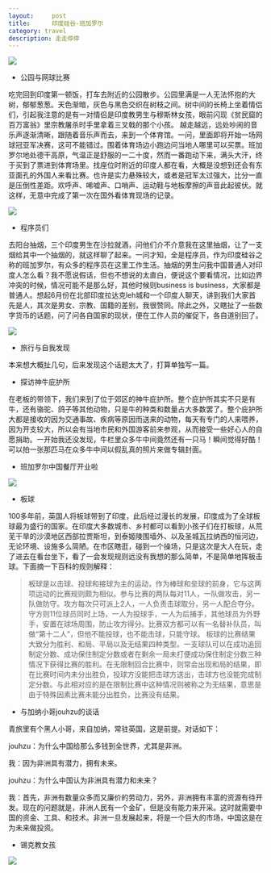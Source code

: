 ```yaml
---
layout:     post
title:      印度硅谷-班加罗尔
category: travel
description: 走走停停
---
```


![](https://ae01.alicdn.com/kf/H1a691d06c2164c918e4826e779089001s.jpg)

 - 公园与网球比赛

吃完回到印度第一顿饭，打车去附近的公园散步。公园里满是一人无法怀抱的大树，郁郁葱葱。天色渐暗，灰色与黑色交织在树枝之间。树中间的长椅上坐着情侣们，引起我注意的是有一对情侣是印度教男生与穆斯林女孩，眼前闪现《贫民窟的百万富翁》里宗教屠杀时手里拿着三叉戟的那个小孩。
越走越远，远处吵闹的音乐声逐渐清晰，跟随着音乐声而去，来到一个体育馆。一问，里面即将开始一场网球冠亚军决赛，这可不能错过。围着体育场边小跑边问当地人哪里可以买票。班加罗尔地处德干高原，气温正是舒服的一二十度，然而一番跑动下来，满头大汗，终于买到了票进到体育场里。找座位时附近的印度人都在看，大概是没想到还会有东亚面孔的外国人来看比赛。也许是实力悬殊较大，或者是冠军太过强大，比分一直是压倒性差距。欢呼声、唏嘘声、口哨声、运动鞋与地板摩擦的声音此起彼伏。就这样，无意中完成了第一次在国外看体育现场的记录。

![](https://ae01.alicdn.com/kf/H04393b8a6470406482c03591b8579007T.jpg)

 - 程序员们

去阳台抽烟，三个印度男生在沙拉就酒，问他们介不介意我在这里抽烟，让了一支烟给其中一个抽烟的，就这样聊了起来。一问才知，全是程序员，作为印度硅谷之称的班加罗尔，有众多的程序员在这里工作生活。抽烟的男生问我中国普通人对印度人怎么看？我不愿说假话，但也不想说的太直白，便说这个要看情况，比如边界冲突的时候，情况可能不是那么好，其他时候则business is business，大家都是普通人。想起6月份在北部印度拉达克leh城和一个印度人聊天，讲到我们大家首先是人，其次是男女、宗教、国籍的差别，我很赞同。除此之外，又瞎扯了一些数字货币的话题，问了问各自国家的现状，便在工作人员的催促下，各自道别回了。

![](https://ae01.alicdn.com/kf/Hd9e58eabecf44f00b7b9eab06dbc26913.jpg)

 - 旅行与自我发现

本来想大概扯几句，后来发现这个话题太大了，打算单独写一篇。

 - 探访神牛庇护所

在老板的带领下，我们来到了位于郊区的神牛庇护所。整个庇护所其实不只是有牛，还有骆驼、鸽子等其他动物，只是牛的种类和数量占大多数罢了。整个庇护所大都是接收的因为交通事故、疾病等原因而送来的动物，每天有专门的人来喂养，因为开支较大，所以会有当地市民和外国游客前来参观，从而接受一些好心人的自愿捐助。一开始我还没发现，牛栏里众多牛中间竟然还有一只马！瞬间觉得好酷！可以拍一张那匹马在众多牛中间以假乱真的照片来做专辑封面。

 - 班加罗尔中国餐厅开业啦

![](https://ae01.alicdn.com/kf/H7107f316b61849e1bdf4a34252dc1a36w.jpg)

 - 板球

100多年前，英国人将板球带到了印度，此后经过漫长的发展，印度成为了全球板球最为盛行的国家。在印度大多数城市、乡村都可以看到小孩子们在打板球，从荒芜干旱的沙漠地区西部拉贾斯坦，到泰姬陵围墙外、以及圣城瓦拉纳西的恒河边，无论环境、设施多么简陋。在市区瞎逛，碰到一个操场，只是这次是大人在玩，走了进去在看台坐下，看了一会发现规则远没有我想的那么简单，不是简单地挥板击球。下面摘一下百科的规则解释：

>板球是以击球、投球和接球为主的运动，作为棒球和垒球的前身，它与这两项运动的比赛规则颇为相似。参与比赛的两队每对11人，一队做攻击，另一队做防守。攻方每次只可派上2人，一人负责击球取分，另一人配合夺分。守方则11位球员同时上场，一人为投球手，一人为后捕手，其他球员为外野手，安置在球场周围，防止攻方得分。比赛双方都可以有一名替补队员，叫做“第十二人”，但他不能投球，也不能击球，只能守球。 板球的比赛结果大致分为胜利、和局、平局以及无结果四种类型。一支球队可以在成功追回制定分数、成功保住制定分数或者在剩余一局未打便成功保住制定分数三种情况下获得比赛的胜利。在无限制回合比赛中，则常会出现和局的结果，即在比赛时间内未分出胜负，投球方没能把击球方送出，击球方也没能完成制定分数。与此相对应的是在限制比赛中这种情况则被称之为无结果，意思是由于特殊因素比赛未能分出胜负，比赛没有结果。

 - 与加纳小哥jouhzu的谈话

青旅里有个黑人小哥，来自加纳，常驻英国，这是前提。对话如下：

jouhzu：为什么中国给那么多钱到全世界，尤其是非洲。

我：因为非洲具有潜力，拥有未来。

jouhzu：为什么中国认为非洲具有潜力和未来？

我：首先，非洲有数量众多而又廉价的劳动力，另外，非洲拥有丰富的资源有待开发。现在的问题就是，非洲人民有一个金矿，但是没有能力来开采。这时就需要中国的资金、工具、和技术。非洲一旦发展起来，将是一个巨大的市场，中国这是在为未来做投资。

 - 锡克教女孩

![](https://ae01.alicdn.com/kf/Haf5f8544eef244e9bcbce17d101c11f6v.jpg)




